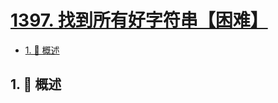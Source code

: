 # [1397. 找到所有好字符串【困难】](https://github.com/tnotesjs/TNotes.leetcode/tree/main/notes/1397.%20%E6%89%BE%E5%88%B0%E6%89%80%E6%9C%89%E5%A5%BD%E5%AD%97%E7%AC%A6%E4%B8%B2%E3%80%90%E5%9B%B0%E9%9A%BE%E3%80%91)

<!-- region:toc -->

- [1. 📝 概述](#1--概述)

<!-- endregion:toc -->

## 1. 📝 概述
